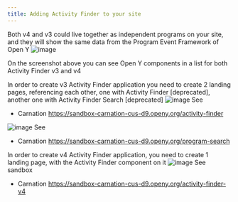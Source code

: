 ```yaml
---
title: Adding Activity Finder to your site
---
```


Both v4 and v3 could live together as independent programs on your site, and they will show the same data from the Program Event Framework of Open Y
![image](https://user-images.githubusercontent.com/563412/105326548-88222480-5bd6-11eb-8943-bd0b7c82db63.png)

On the screenshot above you can see Open Y components in a list for both Activity Finder v3 and v4

In order to create v3 Activity Finder application you need to create 2 landing pages, referencing each other, one with Activity Finder [deprecated], another one with Activity Finder Search [deprecated]
![image](https://user-images.githubusercontent.com/563412/105327229-5067ac80-5bd7-11eb-9546-d53a1956f976.png)
See
- Carnation https://sandbox-carnation-cus-d9.openy.org/activity-finder

![image](https://user-images.githubusercontent.com/563412/105327376-7f7e1e00-5bd7-11eb-9bcc-5e3735018977.png)
See
- Carnation https://sandbox-carnation-cus-d9.openy.org/program-search

In order to create v4 Activity Finder application, you need to create 1 landing page, with the Activity Finder component on it
![image](https://user-images.githubusercontent.com/563412/105327534-a76d8180-5bd7-11eb-9f6b-bc88d325047e.png)
See sandbox
- Carnation https://sandbox-carnation-cus-d9.openy.org/activity-finder-v4
